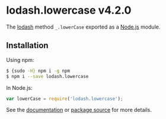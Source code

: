 # lodash.lowercase v4.2.0

The [lodash](https://lodash.com/) method `_.lowerCase` exported as a [Node.js](https://nodejs.org/) module.

## Installation

Using npm:
```bash
$ {sudo -H} npm i -g npm
$ npm i --save lodash.lowercase
```

In Node.js:
```js
var lowerCase = require('lodash.lowercase');
```

See the [documentation](https://lodash.com/docs#lowerCase) or [package source](https://github.com/lodash/lodash/blob/4.2.0-npm-packages/lodash.lowercase) for more details.
